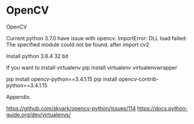 # OpenCV
OpenCV

Current python 3.7.0 have issue with opencv.
ImportError: DLL load failed: The specified module could not be found. after import cv2


Install python 3.6.4 32 bit

If you want to install virtualenv
pip install virtualenv virtualenvwrapper

pip install opencv-python==3.4.1.15
pip install opencv-contrib-python==3.4.1.15

Appendix.

https://github.com/skvark/opencv-python/issues/114
https://docs.python-guide.org/dev/virtualenvs/



